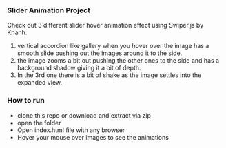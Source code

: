 ### Slider Animation Project
Check out 3 different slider hover animation effect using Swiper.js by Khanh.
1. vertical accordion like gallery when you hover over the image has a smooth slide pushing out the images around it to the side.
2. the image zooms a bit out pushing the other ones to the side and has a background shadow giving it a bit of depth.
3. In the 3rd one there is a bit of shake as the image settles into the expanded view.

### How to run
- clone this repo or download and extract via zip
- open the folder
- Open index.html file with any browser
- Hover your mouse over images to see the animations
